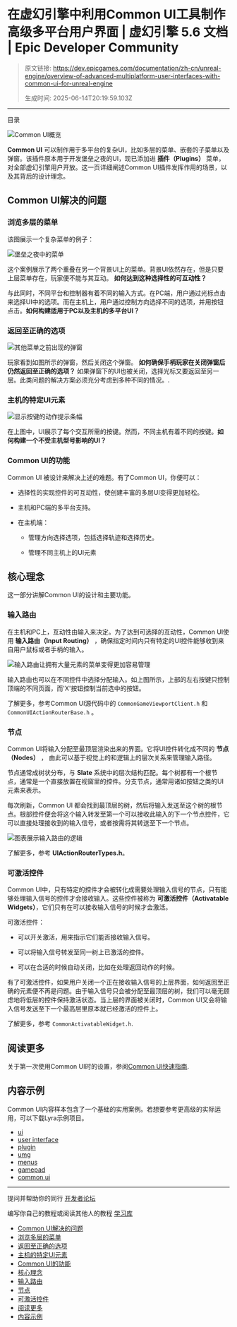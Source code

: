 # 在虚幻引擎中利用Common UI工具制作高级多平台用户界面 | 虚幻引擎 5.6 文档 | Epic Developer Community

> 原文链接: https://dev.epicgames.com/documentation/zh-cn/unreal-engine/overview-of-advanced-multiplatform-user-interfaces-with-common-ui-for-unreal-engine
> 
> 生成时间: 2025-06-14T20:19:59.103Z

---

目录

![Common UI概览](https://dev.epicgames.com/community/api/documentation/image/843695b9-59d5-495c-9762-191279c3bbb3?resizing_type=fill&width=1920&height=335)

**Common UI** 可以制作用于多平台的复杂UI，比如多层的菜单、嵌套的子菜单以及弹窗。该插件原本用于开发堡垒之夜的UI，现已添加进 **插件（Plugins）** 菜单，对全部虚幻引擎用户开放。这一页详细阐述Common UI插件发挥作用的场景，以及其背后的设计理念。

## Common UI解决的问题

### 浏览多层的菜单

该图展示一个复杂菜单的例子：

![堡垒之夜中的菜单](https://d1iv7db44yhgxn.cloudfront.net/documentation/images/16b422b7-176b-422b-8080-bbf9f3730c35/blade-menu-example.png)

这个案例展示了两个重叠在另一个背景UI上的菜单。背景UI依然存在，但是只要上层菜单存在，玩家便不能与其互动。 **如何达到这种选择性的可互动性？**

与此同时，不同平台和控制器有着不同的输入方式。在PC端，用户通过光标点击来选择UI中的选项。而在主机上，用户通过控制方向选择不同的选项，并用按钮点击。**如何构建适用于PC以及主机的多平台UI？**

### 返回至正确的选项

![其他菜单之前出现的弹窗](https://d1iv7db44yhgxn.cloudfront.net/documentation/images/8c81337f-ab1c-48a7-abb6-e3c1a69d6e61/popup-example.png)

玩家看到如图所示的弹窗，然后关闭这个弹窗。 **如何确保手柄玩家在关闭弹窗后仍然返回至正确的选项？** 如果弹窗下的UI也被关闭，选择光标又要返回至另一层。此类问题的解决方案必须充分考虑到多种不同的情况。.

### 主机的特定UI元素

![显示按键的动作提示条幅](https://d1iv7db44yhgxn.cloudfront.net/documentation/images/00b7b819-cb73-4612-9988-644784853b63/button-icon-example.png)

在上图中，UI展示了每个交互所需的按键。然而，不同主机有着不同的按键。**如何构建一个不受主机型号影响的UI？**

### Common UI的功能

Common UI 被设计来解决上述的难题。有了Common UI，你便可以：

-   选择性的实现控件的可互动性，使创建丰富的多层UI变得更加轻松。
    
-   主机和PC端的多平台支持。
    
-   在主机端：
    
    -   管理方向选择选项，包括选择轨迹和选择历史。
        
    -   管理不同主机上的UI元素
        

## 核心理念

这一部分讲解Common UI的设计和主要功能。

### 输入路由

在主机和PC上，互动性由输入来决定。为了达到可选择的互动性，Common UI使用 **输入路由（Input Routing）** ，确保指定时间内只有特定的UI控件能够收到来自用户鼠标或者手柄的输入。

![输入路由让拥有大量元素的菜单变得更加容易管理](https://d1iv7db44yhgxn.cloudfront.net/documentation/images/2c8478ab-6cf8-4a11-9fda-4e7d0a1671aa/inventory-example.png)

输入路由也可以在不同控件中选择分配输入。如上图所示，上部的左右按键只控制顶端的不同页面，而'X'按钮控制当前选中的按钮。

了解更多，参考Common UI源代码中的 `CommonGameViewportClient.h` 和 `CommonUIActionRouterBase.h` 。

### 节点

Common UI将输入分配至最顶层渲染出来的界面。它将UI控件转化成不同的 **节点（Nodes）** ， 由此可以基于视觉上的和逻辑上的层次关系来管理输入路径。

节点通常成树状分布，与 **Slate** 系统中的层次结构匹配。每个树都有一个根节点，通常是一个直接放置在视窗里的控件。分支节点，通常用诸如按钮之类的UI元素来表示。

每次刷新，Common UI 都会找到最顶层的树，然后将输入发送至这个树的根节点。根部控件便会将这个输入转发至第一个可以接收此输入的下一个节点控件，它可以直接处理接收到的输入信号，或者按需将其转送至下一个节点。

![图表展示输入路由的逻辑](https://d1iv7db44yhgxn.cloudfront.net/documentation/images/531b0fd1-4698-436a-a988-942a089c0c3e/input-routing-chart.png)

了解更多，参考 **UIActionRouterTypes.h**。

### 可激活控件

Common UI中，只有特定的控件才会被转化成需要处理输入信号的节点，只有能够处理输入信号的控件才会接收输入。这些控件被称为 **可激活控件（Activatable Widgets）**，它们只有在可以接收输入信号的时候才会激活。

可激活控件：

-   可以开关激活，用来指示它们能否接收输入信号。
    
-   可以将输入信号转发至同一树上已激活的控件。
    
-   可以在合适的时候自动关闭，比如在处理返回动作的时候。
    

有了可激活控件，如果用户关闭一个正在接收输入信号的上层界面，如何返回至正确的元素便不再是问题。由于输入信号只会被分配至最顶层的树，我们可以毫无顾虑地将低层的控件保持激活状态。当上层的界面被关闭时，Common UI又会将输入信号发送至下一个最高层里原本就已经激活的控件上。

了解更多，参考 `CommonActivatableWidget.h`.

## 阅读更多

关于第一次使用Common UI时的设置，参阅[Common UI快速指南](/documentation/zh-cn/unreal-engine/common-ui-quickstart-guide-for-unreal-engine).

## 内容示例

Common UI内容样本包含了一个基础的实用案例。若想要参考更高级的实际运用，可以下载Lyra示例项目。

-   [ui](https://dev.epicgames.com/community/search?query=ui)
-   [user interface](https://dev.epicgames.com/community/search?query=user%20interface)
-   [plugin](https://dev.epicgames.com/community/search?query=plugin)
-   [umg](https://dev.epicgames.com/community/search?query=umg)
-   [menus](https://dev.epicgames.com/community/search?query=menus)
-   [gamepad](https://dev.epicgames.com/community/search?query=gamepad)
-   [common ui](https://dev.epicgames.com/community/search?query=common%20ui)

* * *

提问并帮助你的同行 [开发者论坛](https://forums.unrealengine.com/categories?tag=unreal-engine)

编写你自己的教程或阅读其他人的教程 [学习库](https://dev.epicgames.com/community/unreal-engine/learning)

-   [Common UI解决的问题](/documentation/zh-cn/unreal-engine/overview-of-advanced-multiplatform-user-interfaces-with-common-ui-for-unreal-engine#commonui%E8%A7%A3%E5%86%B3%E7%9A%84%E9%97%AE%E9%A2%98)
-   [浏览多层的菜单](/documentation/zh-cn/unreal-engine/overview-of-advanced-multiplatform-user-interfaces-with-common-ui-for-unreal-engine#%E6%B5%8F%E8%A7%88%E5%A4%9A%E5%B1%82%E7%9A%84%E8%8F%9C%E5%8D%95)
-   [返回至正确的选项](/documentation/zh-cn/unreal-engine/overview-of-advanced-multiplatform-user-interfaces-with-common-ui-for-unreal-engine#%E8%BF%94%E5%9B%9E%E8%87%B3%E6%AD%A3%E7%A1%AE%E7%9A%84%E9%80%89%E9%A1%B9)
-   [主机的特定UI元素](/documentation/zh-cn/unreal-engine/overview-of-advanced-multiplatform-user-interfaces-with-common-ui-for-unreal-engine#%E4%B8%BB%E6%9C%BA%E7%9A%84%E7%89%B9%E5%AE%9Aui%E5%85%83%E7%B4%A0)
-   [Common UI的功能](/documentation/zh-cn/unreal-engine/overview-of-advanced-multiplatform-user-interfaces-with-common-ui-for-unreal-engine#commonui%E7%9A%84%E5%8A%9F%E8%83%BD)
-   [核心理念](/documentation/zh-cn/unreal-engine/overview-of-advanced-multiplatform-user-interfaces-with-common-ui-for-unreal-engine#%E6%A0%B8%E5%BF%83%E7%90%86%E5%BF%B5)
-   [输入路由](/documentation/zh-cn/unreal-engine/overview-of-advanced-multiplatform-user-interfaces-with-common-ui-for-unreal-engine#%E8%BE%93%E5%85%A5%E8%B7%AF%E7%94%B1)
-   [节点](/documentation/zh-cn/unreal-engine/overview-of-advanced-multiplatform-user-interfaces-with-common-ui-for-unreal-engine#%E8%8A%82%E7%82%B9)
-   [可激活控件](/documentation/zh-cn/unreal-engine/overview-of-advanced-multiplatform-user-interfaces-with-common-ui-for-unreal-engine#%E5%8F%AF%E6%BF%80%E6%B4%BB%E6%8E%A7%E4%BB%B6)
-   [阅读更多](/documentation/zh-cn/unreal-engine/overview-of-advanced-multiplatform-user-interfaces-with-common-ui-for-unreal-engine#%E9%98%85%E8%AF%BB%E6%9B%B4%E5%A4%9A)
-   [内容示例](/documentation/zh-cn/unreal-engine/overview-of-advanced-multiplatform-user-interfaces-with-common-ui-for-unreal-engine#%E5%86%85%E5%AE%B9%E7%A4%BA%E4%BE%8B)